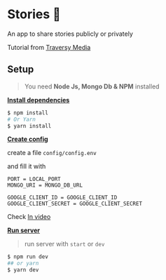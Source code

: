 # Stories 🌷

An app to share stories publicly or privately

Tutorial from <a href="https://youtu.be/SBvmnHTQIPY">Traversy Media</a>

## Setup 

> You need **Node Js, Mongo Db & NPM** installed

<u><b>Install dependencies</b></u>

```bash
$ npm install
# Or Yarn
$ yarn install
```

<u><b>Create config</b></u>

create a file `config/config.env`

and fill it with

```
PORT = LOCAL_PORT
MONGO_URI = MONGO_DB_URL

GOOGLE_CLIENT_ID = GOOGLE_CLIENT_ID
GOOGLE_CLIENT_SECRET = GOOGLE_CLIENT_SECRET
```

Check <a href="https://www.youtube.com/watch?v=SBvmnHTQIPY&t=2037s">In video</a>

<u><b>Run server</b></u>

> run server with `start` or `dev`

```bash
$ npm run dev
## or yarn
$ yarn dev
```

